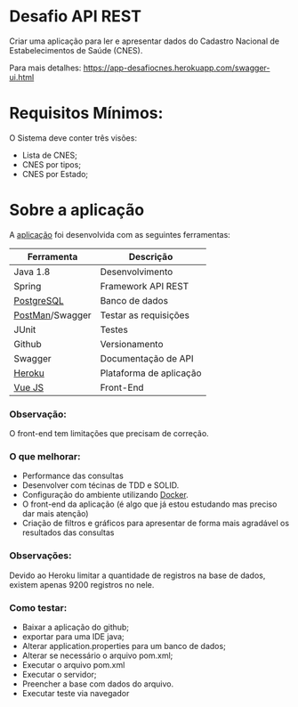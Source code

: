 # Desafio API REST

Criar uma aplicação para ler e apresentar dados do Cadastro Nacional de Estabelecimentos de Saúde (CNES).

Para mais detalhes: https://app-desafiocnes.herokuapp.com/swagger-ui.html

# Requisitos Mínimos:
O Sistema deve conter três visões:

- Lista de CNES;
- CNES por tipos;
- CNES por Estado;

# Sobre a aplicação

A [aplicação] foi desenvolvida com as seguintes ferramentas:

Ferramenta | Descrição
 ------ | ------
 Java 1.8 | Desenvolvimento
 Spring | Framework API REST 
 [PostgreSQL] | Banco de dados 
 [PostMan]/Swagger | Testar as requisições 
 JUnit | Testes 
 Github | Versionamento 
 Swagger | Documentação de API 
 [Heroku] | Plataforma de aplicação 
 [Vue JS] | Front-End
 
### Observação:
O front-end tem limitações que precisam de correção.

### O que melhorar:
* Performance das consultas
* Desenvolver com técinas de TDD e SOLID.
* Configuração do ambiente utilizando [Docker].
* O front-end da aplicação (é algo que já estou estudando mas preciso dar mais atenção)
* Criação de filtros e gráficos para apresentar de forma mais agradável os resultados das consultas

### Observações:

Devido ao Heroku limitar a quantidade de registros na base de dados, existem apenas 9200 registros no nele.

### Como testar:

- Baixar a aplicação do github;
- exportar para uma IDE java;
- Alterar application.properties para um banco de dados;
- Alterar se necessário o arquivo pom.xml;
- Executar o arquivo pom.xml
- Executar o servidor;
- Preencher a base com dados do arquivo.
- Executar teste via navegador

[aplicação]: <https://app-desafiocnes.herokuapp.com/swagger-ui.html>
[Docker]: <https://www.docker.com/>
[Vue JS]: <https://vuejs.org/>
[Heroku]: <https://www.heroku.com/home>
[PostgreSQL]: <https://www.postgresql.org/>
[PostMan]: <https://www.getpostman.com/>
